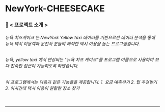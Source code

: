 # NewYork-CHEESECAKE <br/>
### 🧀 < 프로젝트 소개 > <br/>
###### 뉴욕 치즈케이크 는 NewYork Yellow taxi 데이터를 기반으로한 데이터 분석을 통해 뉴욕 택시 이용객과 운전사 분들의 쾌적한 택시 이용을 돕는 프로그램입니다. <br/> 
###### 뉴욕, yellow taxi 에서 연상되는 "뉴욕 치즈 케이크"를 프로그램 이름으로 사용하여 보다 친숙한 접근이 가능하도록 하였습니다. <br/>
###### 이 프로그램에서는 다음과 같은 기능들을 제공합니다. 1. 요금 예측하기 2. 팁 추천받기 3. 이시간대 택시 이용이 원활한 장소 찾기 <br/><br/>
<hr/>
